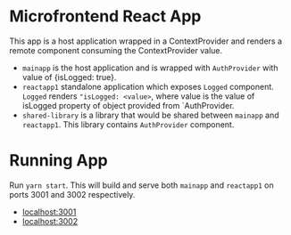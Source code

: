 # Microfrontend React App

This app is a host application wrapped in a ContextProvider and renders a remote component consuming the ContextProvider value.

- `mainapp` is the host application and is wrapped with `AuthProvider` with value of {isLogged: true}.
- `reactapp1` standalone application which exposes `Logged` component. `Logged` renders `"isLogged: <value>`, where value is the value of isLogged property of object provided from `AuthProvider.
- `shared-library` is a library that would be shared between `mainapp` and `reactapp1`. This library contains `AuthProvider` component.

# Running App

Run `yarn start`. This will build and serve both `mainapp` and `reactapp1` on ports 3001 and 3002 respectively.

- [localhost:3001](http://localhost:3001/)
- [localhost:3002](http://localhost:3002/)
